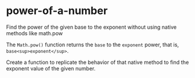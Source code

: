 # power-of-a-number
Find the power of the given base to the exponent without using native methods like math.pow

The `Math.pow()` function returns the `base` to the `exponent` power, that is, `base<sup>exponent</sup>`.

Create a function to replicate the behavior of that native method to find the exponent value of the given number.
